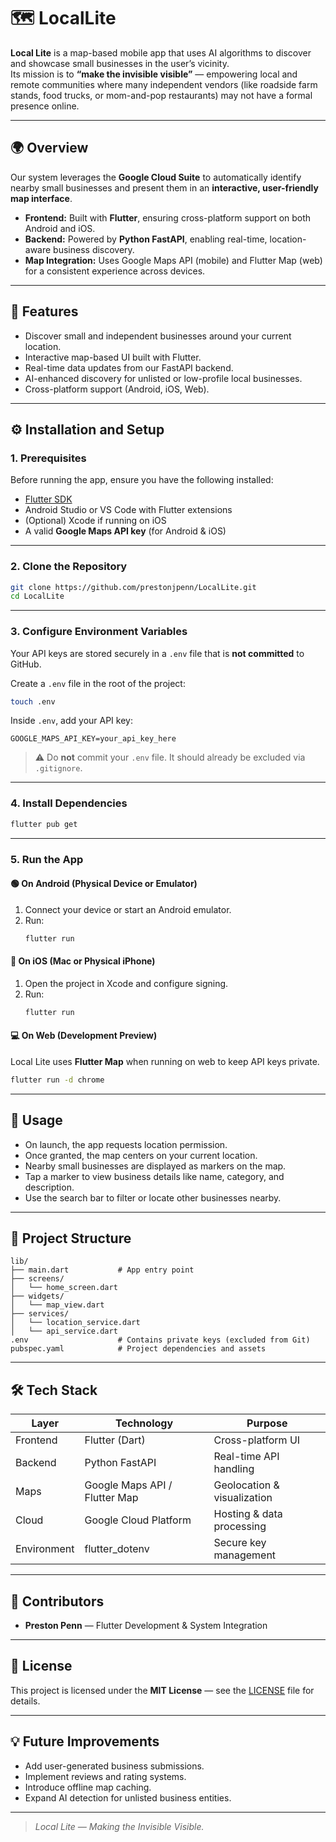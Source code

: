 # 🗺️ LocalLite

**Local Lite** is a map-based mobile app that uses AI algorithms to discover and showcase small businesses in the user’s vicinity.  
Its mission is to **“make the invisible visible”** — empowering local and remote communities where many independent vendors (like roadside farm stands, food trucks, or mom-and-pop restaurants) may not have a formal presence online.

---

## 🌍 Overview

Our system leverages the **Google Cloud Suite** to automatically identify nearby small businesses and present them in an **interactive, user-friendly map interface**.  

- **Frontend:** Built with **Flutter**, ensuring cross-platform support on both Android and iOS.  
- **Backend:** Powered by **Python FastAPI**, enabling real-time, location-aware business discovery.  
- **Map Integration:** Uses Google Maps API (mobile) and Flutter Map (web) for a consistent experience across devices.  

---

## 🚀 Features

- Discover small and independent businesses around your current location.
- Interactive map-based UI built with Flutter.
- Real-time data updates from our FastAPI backend.
- AI-enhanced discovery for unlisted or low-profile local businesses.
- Cross-platform support (Android, iOS, Web).

---

## ⚙️ Installation and Setup

### 1. Prerequisites
Before running the app, ensure you have the following installed:

- [Flutter SDK](https://docs.flutter.dev/get-started/install)  
- Android Studio or VS Code with Flutter extensions  
- (Optional) Xcode if running on iOS  
- A valid **Google Maps API key** (for Android & iOS)

---

### 2. Clone the Repository

```bash
git clone https://github.com/prestonjpenn/LocalLite.git
cd LocalLite
```

---

### 3. Configure Environment Variables

Your API keys are stored securely in a `.env` file that is **not committed** to GitHub.

Create a `.env` file in the root of the project:
```bash
touch .env
```

Inside `.env`, add your API key:
```
GOOGLE_MAPS_API_KEY=your_api_key_here
```

> ⚠️ Do **not** commit your `.env` file. It should already be excluded via `.gitignore`.

---

### 4. Install Dependencies

```bash
flutter pub get
```

---

### 5. Run the App

#### 🟢 On Android (Physical Device or Emulator)
1. Connect your device or start an Android emulator.  
2. Run:
   ```bash
   flutter run
   ```

#### 🍎 On iOS (Mac or Physical iPhone)
1. Open the project in Xcode and configure signing.
2. Run:
   ```bash
   flutter run
   ```

#### 💻 On Web (Development Preview)
Local Lite uses **Flutter Map** when running on web to keep API keys private.
```bash
flutter run -d chrome
```

---

## 🧭 Usage

- On launch, the app requests location permission.  
- Once granted, the map centers on your current location.  
- Nearby small businesses are displayed as markers on the map.  
- Tap a marker to view business details like name, category, and description.  
- Use the search bar to filter or locate other businesses nearby.

---

## 🧩 Project Structure

```
lib/
├── main.dart           # App entry point
├── screens/
│   └── home_screen.dart
├── widgets/
│   └── map_view.dart
├── services/
│   └── location_service.dart
│   └── api_service.dart
.env                    # Contains private keys (excluded from Git)
pubspec.yaml            # Project dependencies and assets
```

---

## 🛠️ Tech Stack

| Layer        | Technology              | Purpose |
|---------------|-------------------------|----------|
| Frontend      | Flutter (Dart)          | Cross-platform UI |
| Backend       | Python FastAPI          | Real-time API handling |
| Maps          | Google Maps API / Flutter Map | Geolocation & visualization |
| Cloud         | Google Cloud Platform   | Hosting & data processing |
| Environment   | flutter_dotenv          | Secure key management |

---

## 👥 Contributors

- **Preston Penn** — Flutter Development & System Integration  

---

## 📄 License

This project is licensed under the **MIT License** — see the [LICENSE](LICENSE) file for details.

---

## 💡 Future Improvements

- Add user-generated business submissions.
- Implement reviews and rating systems.
- Introduce offline map caching.
- Expand AI detection for unlisted business entities.

---

> _Local Lite — Making the Invisible Visible._
